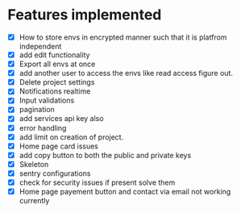 # Features implemented 
- [x]  How to store envs in encrypted manner such that it is platfrom independent
- [x]  add edit functionality
- [x]  Export all envs at once
- [x]  add another user to access the envs like read access figure out.
- [x]  Delete project settings
- [x]  Notifications realtime
- [x]  Input validations
- [x]  pagination
- [x]  add services api key also
- [x]  error handling
- [x]  add limit on creation of project.
- [x]  Home page card issues
- [x]  add copy button to both the public and private keys
- [x]  Skeleton
- [x]  sentry configurations
- [x]  check for security issues if present solve them
- [x]  Home page payement button and contact via email not working currently
